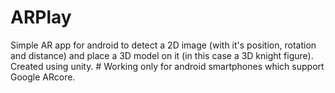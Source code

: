 # ARPlay
Simple AR app for android to detect a 2D image (with it's position, rotation and distance) and place a 3D model on it (in this case a 3D knight figure). Created using unity. # Working only for android smartphones which support Google ARcore. 

